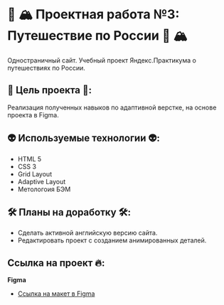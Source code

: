 # 🚄 🏔 Проектная работа №3: Путешествие по России 🚄 🏔

Одностраничный сайт. Учебный проект Яндекс.Практикума о путешествиях по России.
## 🎯 Цель проекта 🎯:
Реализация полученных навыков по адаптивной верстке, на основе проекта в Figma.

## 👽 Используемые технологии 👽:
* HTML 5
* CSS 3
* Grid Layout
* Adaptive Layout
* Метологоия БЭМ

## 🛠 Планы на доработку 🛠:
* Сделать активной английскую версию сайта.
* Редактировать проект с созданием анимированных деталей.

## Ссылка на проект 🔥:

**Figma**

* [Ссылка на макет в Figma](https://www.figma.com/file/5S2WSbEFL6awjVWJ0NWL8Q/Sprint-3_-Russia-_-desktop-mobile?node-id=28503%3A0)


